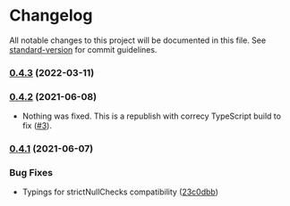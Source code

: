# Changelog

All notable changes to this project will be documented in this file. See [standard-version](https://github.com/conventional-changelog/standard-version) for commit guidelines.

### [0.4.3](https://github.com/deskoh/feathers-authentication-oidc/compare/v0.4.2...v0.4.3) (2022-03-11)

### [0.4.2](https://github.com/deskoh/feathers-authentication-oidc/compare/v0.4.1...v0.4.2) (2021-06-08)

* Nothing was fixed. This is a republish with correcy TypeScript build to fix ([#3](https://github.com/deskoh/feathers-authentication-oidc/issues/3)).

### [0.4.1](https://github.com/deskoh/feathers-authentication-oidc/compare/v0.4.0...v0.4.1) (2021-06-07)


### Bug Fixes

* Typings for strictNullChecks compatibility ([23c0dbb](https://github.com/deskoh/feathers-authentication-oidc/commit/23c0dbbfdf4156d67a2e62c3d7921e6fa15c0985))
